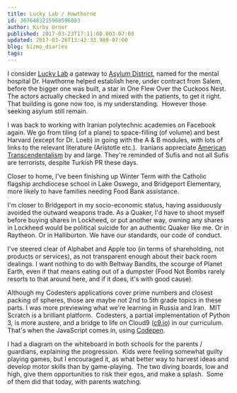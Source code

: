 ```yaml
---
title: Lucky Lab / Hawthorne
id: 3076483215968596883
author: Kirby Urner
published: 2017-03-23T17:11:00.003-07:00
updated: 2017-03-26T13:43:33.989-07:00
blog: bizmo_diaries
tags: 
---
```


[](https://www.flickr.com/photos/kirbyurner/33170853220/in/dateposted-public/)

I consider [Lucky Lab](http://controlroom.blogspot.com/2007/05/at-lab.html) a gateway to [Asylum District](http://worldgame.blogspot.com/2015/01/expanding-radius.html), named for the mental hospital Dr. Hawthorne helped establish here, under contract from Salem, before the bigger one was built, a star in One Flew Over the Cuckoos Nest.  The actors actually checked in and mixed with the patients, to get it right. That building is gone now too, is my understanding.  However those seeking asylum still remain.

I was back to working with Iranian polytechnic academies on Facebook again. We go from tiling (of a plane) to space-filling (of volume) and best Harvard (except for Dr. Loeb) in going with the A & B modules, with lots of links to the relevant literature (Aristotle etc.).  Iranians appreciate [American Transcendentalism](http://worldgame.blogspot.com/2016/10/ethnic-schools.html) by and large. They're reminded of Sufis and not all Sufis are terrorists, despite Turkish PR these days.

Closer to home, I've been finishing up Winter Term with the Catholic flagship archdiocese school in Lake Oswego, and Bridgeport Elementary, more likely to have families needing Food Bank assistance.

I'm closer to Bridgeport in my socio-economic status, having assiduously avoided the outward weapons trade. As a Quaker, I'd have to shoot myself before buying shares in Lockheed, or put another way, owning any shares in Lockheed would be political suicide for an authentic Quaker like me. Or in Raytheon. Or in Halliburton. We have our standards, our code of conduct.

I've steered clear of Alphabet and Apple too (in terms of shareholding, not products or services), as not transparent enough about their back room dealings. I want nothing to do with Beltway Bandits, the scourge of Planet Earth, even if that means eating out of a dumpster (Food Not Bombs rarely resorts to that around here, and if it does, it's with good cause).

Although my Codesters applications cover prime numbers and closest packing of spheres, those are maybe not 2nd to 5th grade topics in these parts. I was more previewing what we're learning in Russia and Iran.  MIT Scratch is a brilliant platform.  Codesters, a partial implementation of Python 3, is more austere, and a bridge to life on Cloud9 ([c9.io](http://c9.io/)) in our curriculum.  That's when the JavaScript comes in, using [Codepen](http://codepen.io/).

I had a diagram on the whiteboard in both schools for the parents / guardians, explaining the progression.  Kids were feeling somewhat guilty playing games, but I encouraged it, as what better way to harvest ideas and develop motor skills than by game-playing.  The two diving boards, low and high, give them opportunities to risk their egos, and make a splash.  Some of them did that today, with parents watching.

[](https://www.flickr.com/photos/kirbyurner/32772270884/in/dateposted-public/)